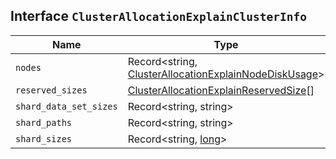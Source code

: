 ## Interface `ClusterAllocationExplainClusterInfo`

| Name | Type | Description |
| - | - | - |
| `nodes` | Record<string, [ClusterAllocationExplainNodeDiskUsage](./ClusterAllocationExplainNodeDiskUsage.md)> | &nbsp; |
| `reserved_sizes` | [ClusterAllocationExplainReservedSize](./ClusterAllocationExplainReservedSize.md)[] | &nbsp; |
| `shard_data_set_sizes` | Record<string, string> | &nbsp; |
| `shard_paths` | Record<string, string> | &nbsp; |
| `shard_sizes` | Record<string, [long](./long.md)> | &nbsp; |
